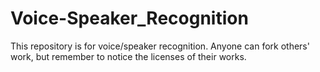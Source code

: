# Voice-Speaker_Recognition
This repository is for voice/speaker recognition.
Anyone can fork others' work, but remember to notice the licenses of their works. 
